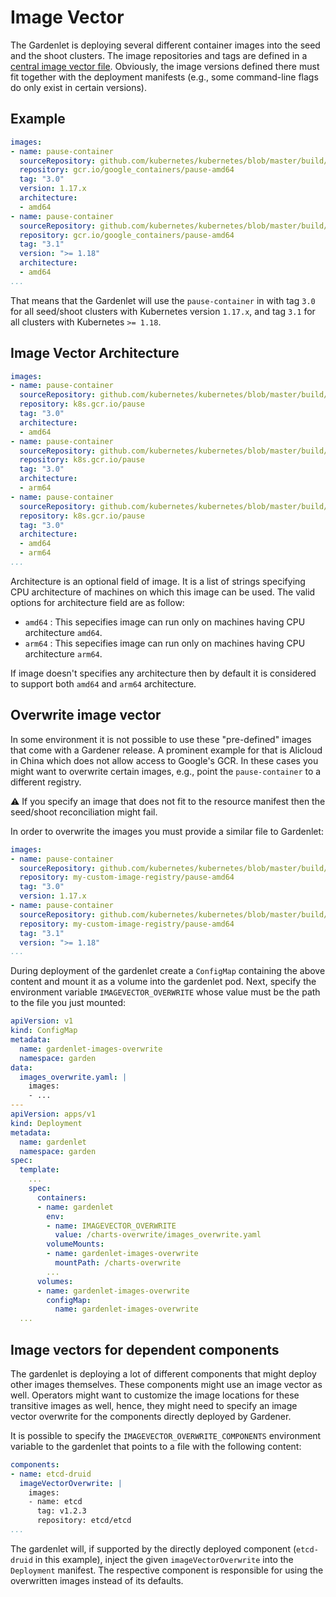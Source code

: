# Image Vector

The Gardenlet is deploying several different container images into the seed and the shoot clusters.
The image repositories and tags are defined in a [central image vector file](../../charts/images.yaml).
Obviously, the image versions defined there must fit together with the deployment manifests (e.g., some command-line flags do only exist in certain versions).

## Example

```yaml
images:
- name: pause-container
  sourceRepository: github.com/kubernetes/kubernetes/blob/master/build/pause/Dockerfile
  repository: gcr.io/google_containers/pause-amd64
  tag: "3.0"
  version: 1.17.x
  architecture:
  - amd64
- name: pause-container
  sourceRepository: github.com/kubernetes/kubernetes/blob/master/build/pause/Dockerfile
  repository: gcr.io/google_containers/pause-amd64
  tag: "3.1"
  version: ">= 1.18"
  architecture:
  - amd64
...
```

That means that the Gardenlet will use the `pause-container` in with tag `3.0` for all seed/shoot clusters with Kubernetes version `1.17.x`, and tag `3.1` for all clusters with Kubernetes `>= 1.18`.

## Image Vector Architecture

```yaml
images:
- name: pause-container
  sourceRepository: github.com/kubernetes/kubernetes/blob/master/build/pause/Dockerfile
  repository: k8s.gcr.io/pause
  tag: "3.0"
  architecture:
  - amd64
- name: pause-container
  sourceRepository: github.com/kubernetes/kubernetes/blob/master/build/pause/Dockerfile
  repository: k8s.gcr.io/pause
  tag: "3.0"
  architecture:
  - arm64
- name: pause-container
  sourceRepository: github.com/kubernetes/kubernetes/blob/master/build/pause/Dockerfile
  repository: k8s.gcr.io/pause
  tag: "3.0"
  architecture:
  - amd64
  - arm64
...
```

Architecture is an optional field of image. It is a list of strings specifying CPU architecture of machines on which this image can be used. The valid options for architecture field are as follow:
- `amd64` : This sepecifies image can run only on machines having CPU architecture `amd64`.
- `arm64` : This sepecifies image can run only on machines having CPU architecture `arm64`.

If image doesn't specifies any architecture then by default it is considered to support both `amd64` and `arm64` architecture.

## Overwrite image vector

In some environment it is not possible to use these "pre-defined" images that come with a Gardener release.
A prominent example for that is Alicloud in China which does not allow access to Google's GCR.
In these cases you might want to overwrite certain images, e.g., point the `pause-container` to a different registry.

:warning: If you specify an image that does not fit to the resource manifest then the seed/shoot reconciliation might fail.

In order to overwrite the images you must provide a similar file to Gardenlet:

```yaml
images:
- name: pause-container
  sourceRepository: github.com/kubernetes/kubernetes/blob/master/build/pause/Dockerfile
  repository: my-custom-image-registry/pause-amd64
  tag: "3.0"
  version: 1.17.x
- name: pause-container
  sourceRepository: github.com/kubernetes/kubernetes/blob/master/build/pause/Dockerfile
  repository: my-custom-image-registry/pause-amd64
  tag: "3.1"
  version: ">= 1.18"
...
```

During deployment of the gardenlet create a `ConfigMap` containing the above content and mount it as a volume into the gardenlet pod.
Next, specify the environment variable `IMAGEVECTOR_OVERWRITE` whose value must be the path to the file you just mounted:

```yaml
apiVersion: v1
kind: ConfigMap
metadata:
  name: gardenlet-images-overwrite
  namespace: garden
data:
  images_overwrite.yaml: |
    images:
    - ...
---
apiVersion: apps/v1
kind: Deployment
metadata:
  name: gardenlet
  namespace: garden
spec:
  template:
    ...
    spec:
      containers:
      - name: gardenlet
        env:
        - name: IMAGEVECTOR_OVERWRITE
          value: /charts-overwrite/images_overwrite.yaml
        volumeMounts:
        - name: gardenlet-images-overwrite
          mountPath: /charts-overwrite
        ...
      volumes:
      - name: gardenlet-images-overwrite
        configMap:
          name: gardenlet-images-overwrite
  ...
```

## Image vectors for dependent components

The gardenlet is deploying a lot of different components that might deploy other images themselves.
These components might use an image vector as well.
Operators might want to customize the image locations for these transitive images as well, hence, they might need to specify an image vector overwrite for the components directly deployed by Gardener.

It is possible to specify the `IMAGEVECTOR_OVERWRITE_COMPONENTS` environment variable to the gardenlet that points to a file with the following content:

```yaml
components:
- name: etcd-druid
  imageVectorOverwrite: |
    images:
    - name: etcd
      tag: v1.2.3
      repository: etcd/etcd
...
``` 

The gardenlet will, if supported by the directly deployed component (`etcd-druid` in this example), inject the given `imageVectorOverwrite` into the `Deployment` manifest.
The respective component is responsible for using the overwritten images instead of its defaults.
